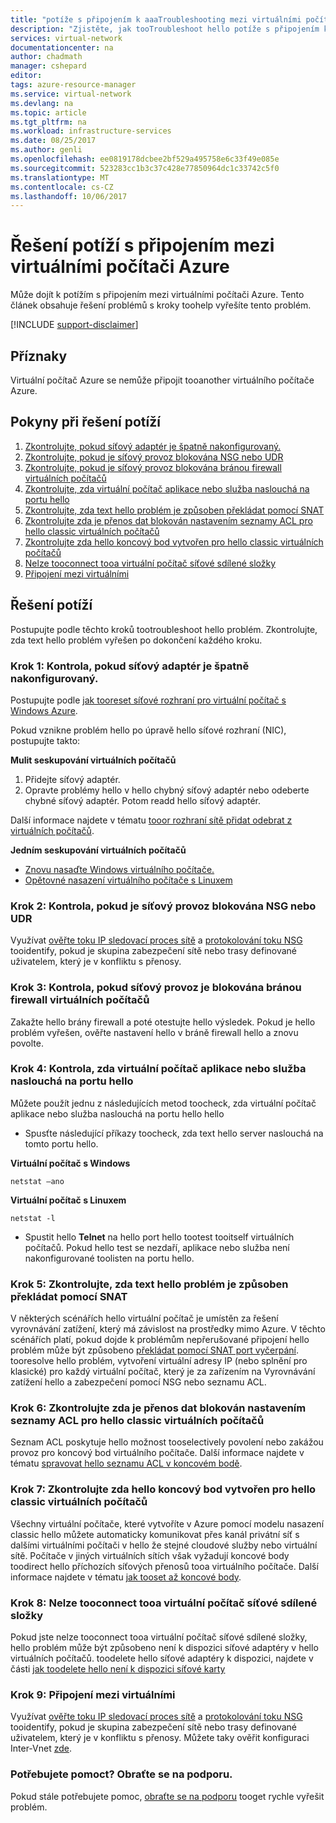 ```yaml
---
title: "potíže s připojením k aaaTroubleshooting mezi virtuálními počítači Azure | Microsoft Docs"
description: "Zjistěte, jak tooTroubleshoot hello potíže s připojením k mezi virtuálními počítači Azure."
services: virtual-network
documentationcenter: na
author: chadmath
manager: cshepard
editor: 
tags: azure-resource-manager
ms.service: virtual-network
ms.devlang: na
ms.topic: article
ms.tgt_pltfrm: na
ms.workload: infrastructure-services
ms.date: 08/25/2017
ms.author: genli
ms.openlocfilehash: ee0819178dcbee2bf529a495758e6c33f49e085e
ms.sourcegitcommit: 523283cc1b3c37c428e77850964dc1c33742c5f0
ms.translationtype: MT
ms.contentlocale: cs-CZ
ms.lasthandoff: 10/06/2017
---
```

# <a name="troubleshooting-connectivity-problems-between-azure-vms"></a>Řešení potíží s připojením mezi virtuálními počítači Azure

Může dojít k potížím s připojením mezi virtuálními počítači Azure. Tento článek obsahuje řešení problémů s kroky toohelp vyřešíte tento problém. 

[!INCLUDE [support-disclaimer](../../includes/support-disclaimer.md)]

## <a name="symptom"></a>Příznaky

Virtuální počítač Azure se nemůže připojit tooanother virtuálního počítače Azure.

## <a name="troubleshooting-guidance"></a>Pokyny při řešení potíží 

1. [Zkontrolujte, pokud síťový adaptér je špatně nakonfigurovaný.](#step-1-check-if-nic-is-misconfigured)
2. [Zkontrolujte, pokud je síťový provoz blokována NSG nebo UDR](#step-2-check-if-network-traffic-is-blocked-by-nsg-or-udr)
3. [Zkontrolujte, pokud je síťový provoz blokována bránou firewall virtuálních počítačů](#step-3-check-if-network-traffic-is-blocked-by-vm-firewall)
4. [Zkontrolujte, zda virtuální počítač aplikace nebo služba naslouchá na portu hello](#step-4-check-whether-vm-app-or-service-is-listening-on-the-port)
5. [Zkontrolujte, zda text hello problém je způsoben překládat pomocí SNAT](#step-5-check-whether-the-problem-is-caused-by-snat)
6. [Zkontrolujte zda je přenos dat blokován nastavením seznamy ACL pro hello classic virtuálních počítačů](#step-6-check-whether-traffic-is-blocked-by-acls-for-the-classic-vm)
7. [Zkontrolujte zda hello koncový bod vytvořen pro hello classic virtuálních počítačů](#step-7-check-whether-the-endpoint-is-created-for-the-classic-vm)
8. [Nelze tooconnect tooa virtuální počítač síťové sdílené složky](#step-8-unable-to-connect-to-a-vm-network-share)
9. [Připojení mezi virtuálními](#step-9-inter-vnet-connectivity)

## <a name="troubleshooting-steps"></a>Řešení potíží

Postupujte podle těchto kroků tootroubleshoot hello problém. Zkontrolujte, zda text hello problém vyřešen po dokončení každého kroku. 

### <a name="step-1-check-if-nic-is-misconfigured"></a>Krok 1: Kontrola, pokud síťový adaptér je špatně nakonfigurovaný.

Postupujte podle [jak tooreset síťové rozhraní pro virtuální počítač s Windows Azure](../virtual-machines/windows/reset-network-interface.md). 

Pokud vznikne problém hello po úpravě hello síťové rozhraní (NIC), postupujte takto:

**Mulit seskupování virtuálních počítačů**

1. Přidejte síťový adaptér.
2. Opravte problémy hello v hello chybný síťový adaptér nebo odeberte chybné síťový adaptér.  Potom readd hello síťový adaptér.

Další informace najdete v tématu [tooor rozhraní sítě přidat odebrat z virtuálních počítačů](virtual-network-network-interface-vm.md).

**Jedním seskupování virtuálních počítačů** 

- [Znovu nasaďte Windows virtuálního počítače.](../virtual-machines/windows/redeploy-to-new-node.md)
- [Opětovné nasazení virtuálního počítače s Linuxem](../virtual-machines/linux/redeploy-to-new-node.md)

### <a name="step-2-check-if-network-traffic-is-blocked-by-nsg-or-udr"></a>Krok 2: Kontrola, pokud je síťový provoz blokována NSG nebo UDR

Využívat [ověřte toku IP sledovací proces sítě](../network-watcher/network-watcher-ip-flow-verify-overview.md) a [protokolování toku NSG](../network-watcher/network-watcher-nsg-flow-logging-overview.md) tooidentify, pokud je skupina zabezpečení sítě nebo trasy definované uživatelem, který je v konfliktu s přenosy.

### <a name="step-3-check-if-network-traffic-is-blocked-by-vm-firewall"></a>Krok 3: Kontrola, pokud síťový provoz je blokována bránou firewall virtuálních počítačů

Zakažte hello brány firewall a poté otestujte hello výsledek. Pokud je hello problém vyřešen, ověřte nastavení hello v bráně firewall hello a znovu povolte.

### <a name="step-4-check-whether-vm-app-or-service-is-listening-on-hello-port"></a>Krok 4: Kontrola, zda virtuální počítač aplikace nebo služba naslouchá na portu hello

Můžete použít jednu z následujících metod toocheck, zda virtuální počítač aplikace nebo služba naslouchá na portu hello hello

- Spusťte následující příkazy toocheck, zda text hello server naslouchá na tomto portu hello.

**Virtuální počítač s Windows**

    netstat –ano

**Virtuální počítač s Linuxem**

    netstat -l

- Spustit hello **Telnet** na hello port hello tootest tooitself virtuálních počítačů. Pokud hello test se nezdaří, aplikace nebo služba není nakonfigurované toolisten na portu hello.

### <a name="step-5-check-whether-hello-problem-is-caused-by-snat"></a>Krok 5: Zkontrolujte, zda text hello problém je způsoben překládat pomocí SNAT

V některých scénářích hello virtuální počítač je umístěn za řešení vyrovnávání zatížení, který má závislost na prostředky mimo Azure. V těchto scénářích platí, pokud dojde k problémům nepřerušované připojení hello problém může být způsobeno [překládat pomocí SNAT port vyčerpání](../load-balancer/load-balancer-outbound-connections.md). tooresolve hello problém, vytvoření virtuální adresy IP (nebo splnění pro klasické) pro každý virtuální počítač, který je za zařízením na Vyrovnávání zatížení hello a zabezpečení pomocí NSG nebo seznamu ACL. 

### <a name="step-6-check-whether-traffic-is-blocked-by-acls-for-hello-classic-vm"></a>Krok 6: Zkontrolujte zda je přenos dat blokován nastavením seznamy ACL pro hello classic virtuálních počítačů

Seznam ACL poskytuje hello možnost tooselectively povolení nebo zakážou provoz pro koncový bod virtuálního počítače. Další informace najdete v tématu [spravovat hello seznamu ACL v koncovém bodě](../virtual-machines/windows/classic/setup-endpoints.md#manage-the-acl-on-an-endpoint).

### <a name="step-7-check-whether-hello-endpoint-is-created-for-hello-classic-vm"></a>Krok 7: Zkontrolujte zda hello koncový bod vytvořen pro hello classic virtuálních počítačů

Všechny virtuální počítače, které vytvoříte v Azure pomocí modelu nasazení classic hello můžete automaticky komunikovat přes kanál privátní síť s dalšími virtuálními počítači v hello že stejné cloudové služby nebo virtuální sítě. Počítače v jiných virtuálních sítích však vyžadují koncové body toodirect hello příchozích síťových přenosů tooa virtuálního počítače. Další informace najdete v tématu [jak tooset až koncové body](../virtual-machines/windows/classic/setup-endpoints.md).

### <a name="step-8-unable-tooconnect-tooa-vm-network-share"></a>Krok 8: Nelze tooconnect tooa virtuální počítač síťové sdílené složky

Pokud jste nelze tooconnect tooa virtuální počítač síťové sdílené složky, hello problém může být způsobeno není k dispozici síťové adaptéry v hello virtuálních počítačů. toodelete hello síťové adaptéry k dispozici, najdete v části [jak toodelete hello není k dispozici síťové karty](../virtual-machines/windows/reset-network-interface.md#delete-the-unavailable-nics)

### <a name="step-9-inter-vnet-connectivity"></a>Krok 9: Připojení mezi virtuálními

Využívat [ověřte toku IP sledovací proces sítě](../network-watcher/network-watcher-ip-flow-verify-overview.md) a [protokolování toku NSG](../network-watcher/network-watcher-nsg-flow-logging-overview.md) tooidentify, pokud je skupina zabezpečení sítě nebo trasy definované uživatelem, který je v konfliktu s přenosy. Můžete taky ověřit konfiguraci Inter-Vnet [zde](https://support.microsoft.com/en-us/help/4032151/configuring-and-validating-vnet-or-vpn-connections).

### <a name="need-help-contact-support"></a>Potřebujete pomoct? Obraťte se na podporu.
Pokud stále potřebujete pomoc, [obraťte se na podporu](https://portal.azure.com/?#blade/Microsoft_Azure_Support/HelpAndSupportBlade) tooget rychle vyřešit problém.
